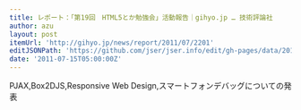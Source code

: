 ```yaml
---
title: レポート：「第19回　HTML5とか勉強会」活動報告｜gihyo.jp … 技術評論社
author: azu
layout: post
itemUrl: 'http://gihyo.jp/news/report/2011/07/2201'
editJSONPath: 'https://github.com/jser/jser.info/edit/gh-pages/data/2011/07/index.json'
date: '2011-07-15T05:00:00Z'
---
```

PJAX,Box2DJS,Responsive Web Design,スマートフォンデバッグについての発表
